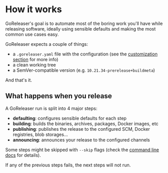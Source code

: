# How it works

GoReleaser's goal is to automate most of the boring work you'll have while
releasing software, ideally using sensible defaults and making the most common
use cases easy.

GoReleaser expects a couple of things:

- a `.goreleaser.yaml` file with the configuration (see the
  [customization section](./customization/index.md) for more info)
- a clean working tree
- a SemVer-compatible version (e.g. `10.21.34-prerelease+buildmeta`)

And that's it.

## What happens when you release

A GoReleaser run is split into 4 major steps:

- **defaulting**: configures sensible defaults for each step
- **building**: builds the binaries, archives, packages, Docker images, etc
- **publishing**: publishes the release to the configured SCM, Docker
  registries, blob storages...
- **announcing**: announces your release to the configured channels

Some steps might be skipped with `--skip` flags (check the
[command line docs](./cmd/goreleaser.md) for details).

If any of the previous steps fails, the next steps will not run.

